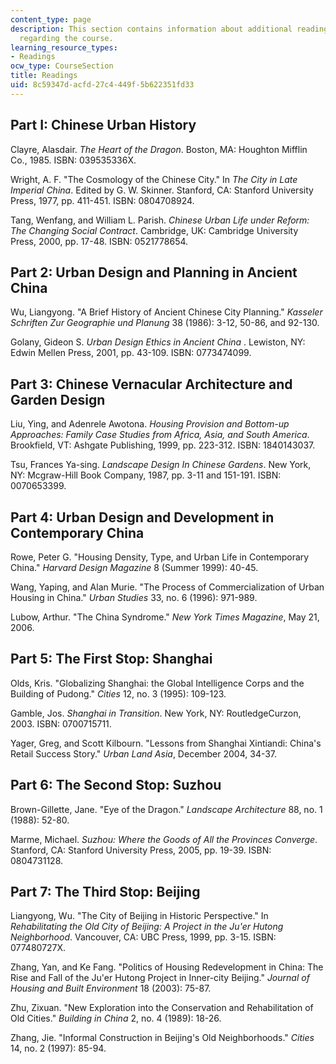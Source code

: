 ```yaml
---
content_type: page
description: This section contains information about additional reading materials
  regarding the course.
learning_resource_types:
- Readings
ocw_type: CourseSection
title: Readings
uid: 8c59347d-acfd-27c4-449f-5b622351fd33
---
```


Part I: Chinese Urban History
-----------------------------

Clayre, Alasdair. _The Heart of the Dragon_. Boston, MA: Houghton Mifflin Co., 1985. ISBN: 039535336X.

Wright, A. F. "The Cosmology of the Chinese City." In _The City in Late Imperial China_. Edited by G. W. Skinner. Stanford, CA: Stanford University Press, 1977, pp. 411-451. ISBN: 0804708924.

Tang, Wenfang, and William L. Parish. _Chinese Urban Life under Reform: The Changing Social Contract_. Cambridge, UK: Cambridge University Press, 2000, pp. 17-48. ISBN: 0521778654.

Part 2: Urban Design and Planning in Ancient China
--------------------------------------------------

Wu, Liangyong. "A Brief History of Ancient Chinese City Planning." _Kasseler Schriften Zur Geographie und Planung_ 38 (1986): 3-12, 50-86, and 92-130.

Golany, Gideon S. _Urban Design Ethics in Ancient China_ . Lewiston, NY: Edwin Mellen Press, 2001, pp. 43-109. ISBN: 0773474099.

Part 3: Chinese Vernacular Architecture and Garden Design
---------------------------------------------------------

Liu, Ying, and Adenrele Awotona. _Housing Provision and Bottom-up Approaches: Family Case Studies from Africa, Asia, and South America_. Brookfield, VT: Ashgate Publishing, 1999, pp. 223-312. ISBN: 1840143037.

Tsu, Frances Ya-sing. _Landscape Design In Chinese Gardens_. New York, NY: Mcgraw-Hill Book Company, 1987, pp. 3-11 and 151-191. ISBN: 0070653399.

Part 4: Urban Design and Development in Contemporary China
----------------------------------------------------------

Rowe, Peter G. "Housing Density, Type, and Urban Life in Contemporary China." _Harvard Design Magazine_ 8 (Summer 1999): 40-45.

Wang, Yaping, and Alan Murie. "The Process of Commercialization of Urban Housing in China." _Urban Studies_ 33, no. 6 (1996): 971-989.

Lubow, Arthur. "The China Syndrome." _New York Times Magazine_, May 21, 2006.

Part 5: The First Stop: Shanghai
--------------------------------

Olds, Kris. "Globalizing Shanghai: the Global Intelligence Corps and the Building of Pudong." _Cities_ 12, no. 3 (1995): 109-123.

Gamble, Jos. _Shanghai in Transition_. New York, NY: RoutledgeCurzon, 2003. ISBN: 0700715711.

Yager, Greg, and Scott Kilbourn. "Lessons from Shanghai Xintiandi: China's Retail Success Story." _Urban Land Asia_, December 2004, 34-37.

Part 6: The Second Stop: Suzhou
-------------------------------

Brown-Gillette, Jane. "Eye of the Dragon." _Landscape Architecture_ 88, no. 1 (1988): 52-80.

Marme, Michael. _Suzhou: Where the Goods of All the Provinces Converge_. Stanford, CA: Stanford University Press, 2005, pp. 19-39. ISBN: 0804731128.

Part 7: The Third Stop: Beijing
-------------------------------

Liangyong, Wu. "The City of Beijing in Historic Perspective." In _Rehabilitating the Old City of Beijing: A Project in the Ju'er Hutong Neighborhood_. Vancouver, CA: UBC Press, 1999, pp. 3-15. ISBN: 077480727X.

Zhang, Yan, and Ke Fang. "Politics of Housing Redevelopment in China: The Rise and Fall of the Ju'er Hutong Project in Inner-city Beijing." _Journal of Housing and Built Environment_ 18 (2003): 75-87.

Zhu, Zixuan. "New Exploration into the Conservation and Rehabilitation of Old Cities." _Building in China_ 2, no. 4 (1989): 18-26.

Zhang, Jie. "Informal Construction in Beijing's Old Neighborhoods." _Cities_ 14, no. 2 (1997): 85-94.